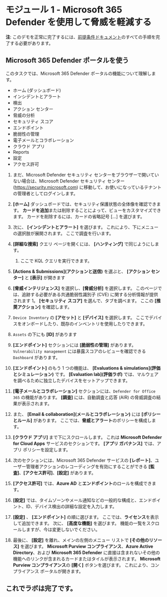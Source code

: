 # モジュール 1 - Microsoft 365 Defender を使用して脅威を軽減する

**注**: このデモを正常に完了するには、[前提条件ドキュメント](00-prerequisites.md)のすべての手順を完了する必要があります。 

## Microsoft 365 Defender ポータルを使う

このタスクでは、Microsoft 365 Defender ポータルの機能について理解します。

- ホーム (ダッシュボード)
- インシデントとアラート
- 検出
- アクション センター
- 脅威の分析
- セキュリティ スコア
- エンドポイント
- 脆弱性の管理
- 電子メールとコラボレーション
- クラウド アプリ
- Reports
- 設定
- アクセス許可

1. まだ、Microsoft Defender セキュリティ センターをブラウザーで開いていない場合は、Microsoft Defender セキュリティ センター (https://security.microsoft.com) に移動して、お使いになっているテナントの管理者としてログインします。

1. **[ホーム]** ダッシュボードでは、セキュリティ保護状態の全体像を確認できます。 **カードを追加**または削除することによって、ビューをカスタマイズできます。 カードを削除するには、カードの省略記号 [...] を選びます。
1. 次に、 **[インシデントとアラート]** を選びます。 これにより、下にメニューの選択肢が展開されます。 ここで調査を行います。
1. **[詳細な捜索]** クエリ ページを開くには、 **[ハンティング]** で同じようにします。 
    1. ここで KQL クエリを実行できます。
1. **[Actions & Submissions]\(アクションと送信\)** を選ぶと、 **[アクション センター]** と **[表示]** が開きます
1. **[脅威インテリジェンス]** を選択し、**[脅威分析]** を選択します。 このページでは、追跡する必要がある共通脆弱性識別子 (CVE) に関する分析情報が提供されます 1。 **[セキュリティ スコア]** を選んで、タブを調べます。 ここの **[推奨アクション]** を確認します。
1. `Device Inventory` の **[アセット]** と **[デバイス]** を選択します。 ここでデバイスをオンボードしたり、既存のインベントリを使用したりできます。
1. `Assets` の下にも **[ID]** があります
1. **[エンドポイント]** セクションには **[脆弱性の管理]** があります。 `Vulnerability management` には暴露スコアのレビューを確認できる `Dashboard` があります。
1. **[エンドポイント]** のもう 1 つの機能は、 **[Evaluations & simulations]\(評価とシミュレーション\)** です。 **[Evaluation lab]\(評価ラボ\)** では、マルウェアを調べるために独立したデバイスをセットアップできます。
1. **[電子メールとコラボレーション]** セクションには、`Defender for Office 365` の機能があります。 **[調査]** には、自動調査と応答 (AIR) の脅威調査の結果が表示されます。
1. また、 **[Email & collaboration]\(メールとコラボレーション\)** には **[ポリシーとルール]** があります。 ここでは、**脅威とアラート**のポリシーを構成します。
1. **[クラウド アプリ]** まで下にスクロールします。 これは **Microsoft Defender for Cloud Apps** サービスのセクションです。 **[アプリ ガバナンス]** では、アプリ ポリシーを設定します。
1. 次のセクションには、Microsoft 365 Defender サービスの **[レポート]**、ユーザー管理者アクションのレコーディングを有効にすることができる **[監査]**、**[アクセス許可]**、**[設定]** があります。
1. **[アクセス許可]** では、**Azure AD** と**エンドポイント**のロールを構成できます。
1. **[設定]** では、タイムゾーンやメール通知などの一般的な構成と、エンドポイント、ID、デバイス検出の詳細な設定を入力します。
1. **[設定]** 、 **[エンドポイント]** の順に選びます。 ここでは、**ライセンス**を表示して追加できます。 次に、 **[高度な機能]** を選びます。 機能の一覧をスクロールしますが、今は変更しないでください。
1. 最後に、 **[設定]** を離れ、メインの左側のメニュー リストで **[その他のリソース]** を選びます。 **Microsoft Purview コンプライアンス**、**Azure Active Directory**、および **Microsoft 365 Defender** に直接は含まれないその他の機能へのリンクが含まれるカードまたはタイルが表示されます。 **Microsoft Purview コンプライアンス**の **[開く]** ボタンを選びます。 これにより、コンプライアンス ポータルが開きます。

## これでラボは完了です。